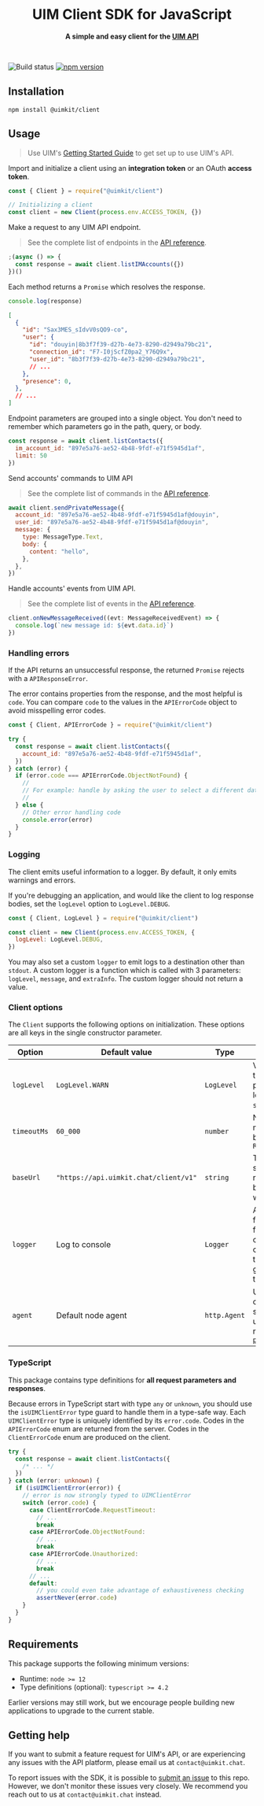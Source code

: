 <div align="center">
	<h1>UIM Client SDK for JavaScript</h1>
	<p>
		<b>A simple and easy client for the <a href="https://docs.uimkit.chat">UIM API</a></b>
	</p>
	<br>
</div>

![Build status](https://github.com/uimkit/uim-sdk-js/actions/workflows/ci.yml/badge.svg)
[![npm version](https://badge.fury.io/js/%40uimkit%2Fclient.svg)](https://www.npmjs.com/package/@uimkit/client)

## Installation

```
npm install @uimkit/client
```

## Usage

> Use UIM's [Getting Started Guide](https://docs.uimkit.chat/getting-started) to get set up to use UIM's API.

Import and initialize a client using an **integration token** or an OAuth **access token**.

```js
const { Client } = require("@uimkit/client")

// Initializing a client
const client = new Client(process.env.ACCESS_TOKEN, {})
```

Make a request to any UIM API endpoint.

> See the complete list of endpoints in the [API reference](https://docs.uimkit.chat/reference).

```js
;(async () => {
  const response = await client.listIMAccounts({})
})()
```

Each method returns a `Promise` which resolves the response.

```js
console.log(response)
```

```json
[
  {
    "id": "Sax3MES_sIdvV0sQO9-co",
    "user": {
      "id": "douyin|8b3f7f39-d27b-4e73-8290-d2949a79bc21",
      "connection_id": "F7-I0jScfZ0pa2_Y76Q9x",
      "user_id": "8b3f7f39-d27b-4e73-8290-d2949a79bc21",
      // ...
    },
    "presence": 0,
  },
  // ...
]
```

Endpoint parameters are grouped into a single object. You don't need to remember which parameters go in the path, query, or body.

```js
const response = await client.listContacts({
  im_account_id: "897e5a76-ae52-4b48-9fdf-e71f5945d1af",
  limit: 50
})
```

Send accounts' commands to UIM API

> See the complete list of commands in the [API reference](https://docs.uimkit.chat/reference).

```js
await client.sendPrivateMessage({
  account_id: "897e5a76-ae52-4b48-9fdf-e71f5945d1af@douyin",
  user_id: "897e5a76-ae52-4b48-9fdf-e71f5945d1af@douyin",
  message: {
    type: MessageType.Text,
    body: {
      content: "hello",
    },
  },
})
```

Handle accounts' events from UIM API.

> See the complete list of events in the [API reference](https://docs.uimkit.chat/reference).

```js
client.onNewMessageReceived((evt: MessageReceivedEvent) => {
  console.log(`new message id: ${evt.data.id}`)
})
```

### Handling errors

If the API returns an unsuccessful response, the returned `Promise` rejects with a `APIResponseError`.

The error contains properties from the response, and the most helpful is `code`. You can compare `code` to the values in the `APIErrorCode` object to avoid misspelling error codes.

```js
const { Client, APIErrorCode } = require("@uimkit/client")

try {
  const response = await client.listContacts({
    account_id: "897e5a76-ae52-4b48-9fdf-e71f5945d1af",
  })
} catch (error) {
  if (error.code === APIErrorCode.ObjectNotFound) {
    //
    // For example: handle by asking the user to select a different database
    //
  } else {
    // Other error handling code
    console.error(error)
  }
}
```

### Logging

The client emits useful information to a logger. By default, it only emits warnings and errors.

If you're debugging an application, and would like the client to log response bodies, set the `logLevel` option to `LogLevel.DEBUG`.

```js
const { Client, LogLevel } = require("@uimkit/client")

const client = new Client(process.env.ACCESS_TOKEN, {
  logLevel: LogLevel.DEBUG,
})
```

You may also set a custom `logger` to emit logs to a destination other than `stdout`. A custom logger is a function which is called with 3 parameters: `logLevel`, `message`, and `extraInfo`. The custom logger should not return a value.

### Client options

The `Client` supports the following options on initialization. These options are all keys in the single constructor parameter.

| Option      | Default value               | Type         | Description                                                                                                                                                  |
| ----------- | --------------------------- | ------------ | ------------------------------------------------------------------------------------------------------------------------------------------------------------ |
| `logLevel`  | `LogLevel.WARN`             | `LogLevel`   | Verbosity of logs the instance will produce. By default, logs are written to `stdout`.                                                                       |
| `timeoutMs` | `60_000`                    | `number`     | Number of milliseconds to wait before emitting a `RequestTimeoutError`                                                                                       |
| `baseUrl`   | `"https://api.uimkit.chat/client/v1"` | `string`     | The root URL for sending API requests. This can be changed to test with a mock server.                                                                       |
| `logger`    | Log to console              | `Logger`     | A custom logging function. This function is only called when the client emits a log that is equal or greater severity than `logLevel`.                       |
| `agent`     | Default node agent          | `http.Agent` | Used to control creation of TCP sockets. A common use is to proxy requests with [`https-proxy-agent`](https://github.com/TooTallNate/node-https-proxy-agent) |

### TypeScript

This package contains type definitions for **all request parameters and responses**.

Because errors in TypeScript start with type `any` or `unknown`, you should use
the `isUIMClientError` type guard to handle them in a type-safe way. Each
`UIMClientError` type is uniquely identified by its `error.code`. Codes in
the `APIErrorCode` enum are returned from the server. Codes in the
`ClientErrorCode` enum are produced on the client.

```ts
try {
  const response = await client.listContacts({
    /* ... */
  })
} catch (error: unknown) {
  if (isUIMClientError(error)) {
    // error is now strongly typed to UIMClientError
    switch (error.code) {
      case ClientErrorCode.RequestTimeout:
        // ...
        break
      case APIErrorCode.ObjectNotFound:
        // ...
        break
      case APIErrorCode.Unauthorized:
        // ...
        break
      // ...
      default:
        // you could even take advantage of exhaustiveness checking
        assertNever(error.code)
    }
  }
}
```

## Requirements

This package supports the following minimum versions:

- Runtime: `node >= 12`
- Type definitions (optional): `typescript >= 4.2`

Earlier versions may still work, but we encourage people building new applications to upgrade to the current stable.

## Getting help

If you want to submit a feature request for UIM's API, or are experiencing any issues with the API platform, please email us at `contact@uimkit.chat`.

To report issues with the SDK, it is possible to [submit an issue](https://github.com/uimkit/uim-sdk-js/issues) to this repo. However, we don't monitor these issues very closely. We recommend you reach out to us at `contact@uimkit.chat` instead.
